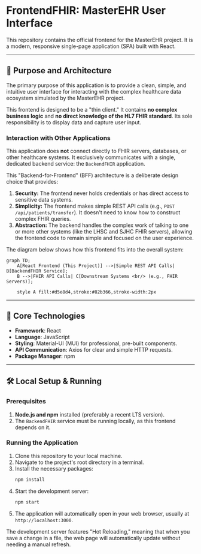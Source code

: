 # FrontendFHIR: MasterEHR User Interface

This repository contains the official frontend for the MasterEHR project. It is a modern, responsive single-page application (SPA) built with React.

---

## 🎯 Purpose and Architecture

The primary purpose of this application is to provide a clean, simple, and intuitive user interface for interacting with the complex healthcare data ecosystem simulated by the MasterEHR project.

This frontend is designed to be a "thin client." It contains **no complex business logic** and **no direct knowledge of the HL7 FHIR standard**. Its sole responsibility is to display data and capture user input.

### Interaction with Other Applications

This application does **not** connect directly to FHIR servers, databases, or other healthcare systems. It exclusively communicates with a single, dedicated backend service: the `BackendFHIR` application.

This "Backend-for-Frontend" (BFF) architecture is a deliberate design choice that provides:
1.  **Security:** The frontend never holds credentials or has direct access to sensitive data systems.
2.  **Simplicity:** The frontend makes simple REST API calls (e.g., `POST /api/patients/transfer`). It doesn't need to know how to construct complex FHIR queries.
3.  **Abstraction:** The backend handles the complex work of talking to one or more other systems (like the LHSC and SJHC FHIR servers), allowing the frontend code to remain simple and focused on the user experience.

The diagram below shows how this frontend fits into the overall system:

```mermaid
graph TD;
    A[React Frontend (This Project)] -->|Simple REST API Calls| B[BackendFHIR Service];
    B -->|FHIR API Calls| C[Downstream Systems <br/> (e.g., FHIR Servers)];

    style A fill:#d5e8d4,stroke:#82b366,stroke-width:2px
```

---

## 🚀 Core Technologies

* **Framework**: React
* **Language**: JavaScript
* **Styling**: Material-UI (MUI) for professional, pre-built components.
* **API Communication**: Axios for clear and simple HTTP requests.
* **Package Manager**: npm

---

## 🛠️ Local Setup & Running

### Prerequisites

1.  **Node.js and npm** installed (preferably a recent LTS version).
2.  The `BackendFHIR` service must be running locally, as this frontend depends on it.

### Running the Application

1.  Clone this repository to your local machine.
2.  Navigate to the project's root directory in a terminal.
3.  Install the necessary packages:
    ```bash
    npm install
    ```
4.  Start the development server:
    ```bash
    npm start
    ```
5.  The application will automatically open in your web browser, usually at `http://localhost:3000`.

The development server features "Hot Reloading," meaning that when you save a change in a file, the web page will automatically update without needing a manual refresh.

